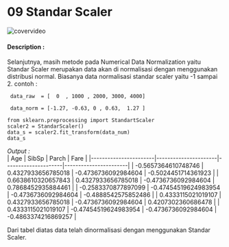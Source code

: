 # 09 Standar Scaler

![covervideo](http://bit.ly/makeaicovervideo)

#### **Description :**
 Selanjutnya, masih metode pada Numerical Data Normalization yaitu Standar Scaler merupakan data akan di normalisasi dengan menggunakan distribusi normal. Biasanya data normalisasi standar scaler yaitu -1 sampai 2. 
 contoh :

     data_raw  = [  0  , 1000 , 2000, 3000, 4000]

     data_norm = [-1.27, -0.63, 0 , 0.63,  1.27 ]

```
from sklearn.preprocessing import StandartScaler
scaler2 = StandarScaler()
data_s = scaler2.fit_transform(data_num)
data_s
```
*Output :* <br>
| Age                   | SibSp                | Parch               | Fare                  |
|-----------------------|----------------------|---------------------|-----------------------|
| -0.5657364610748746   | 0.4327933656785018   | -0.4736736092984604 | -0.5024451714361923   |
| 0.6638610320657843    | 0.4327933656785018   | -0.4736736092984604 | 0.7868452935884461    |
| -0.2583370877897099   | -0.47454519624983954 | -0.4736736092984604 | -0.4888542575852486   |
| 0.4333115021019107    | 0.4327933656785018   | -0.4736736092984604 | 0.4207302360686478    |
| 0.4333115021019107    | -0.47454519624983954 | -0.4736736092984604 | -0.4863374216869257   |

Dari tabel diatas data telah dinormalisasi dengan menggunakan Standar Scaler. 